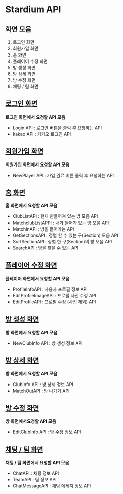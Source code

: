 # Stardium API

## 화면 모음
1. 로그인 화면
2. 회원가입 화면
3. 홈 화면
4. 플레이어 수정 화면
5. 방 생성 화면
6. 방 상세 화면
7. 방 수정 화면
8. 채팅 / 팀 화면

## [로그인 화면](https://github.com/top-class/stardium-server/wiki/%EB%A1%9C%EA%B7%B8%EC%9D%B8-API)
**로그인 화면에서 요청할 API 모음**

* Login API : 로그인 버튼을 클릭 후 요청하는 API
* kakao API : 카카오 로그인 API

## [회원가입 화면](https://github.com/top-class/stardium-server/wiki/%ED%9A%8C%EC%9B%90%EA%B0%80%EC%9E%85-API)
**회원가입 화면에서 요청할 API 모음**

* NewPlayer API : 가입 완료 버튼 클릭 후 요청하는 API
	
## [홈 화면](https://github.com/top-class/stardium-server/wiki/%ED%99%88-API)
**홈 화면에서 요청할 API 모음**

* ClubListAPI : 현재 만들어져 있는 방 모음 API
* MatchclubListAPPI : 내가 들어가 있는 방 모음 API
* MatchInAPI : 방을 들어가는 API
* GetSectionsAPI : 정렬 할 수 있는 구(Section) 모음 API
* SortSectionAPI : 정렬 한 구(Section)의 방 모음 API
* SearchAPI : 방을 찾을 수 있는 API

## [플레이어 수정 화면](https://github.com/top-class/stardium-server/wiki/%ED%94%84%EB%A1%9C%ED%95%84-%EC%88%98%EC%A0%95-API)
**플레이어 화면에서 요청할 API 모음**

* ProfileInfoAPI : 사용자 프로필 정보 API
* EditProfileImageAPI : 프로필 사진 수정 API
* EditProfileAPI : 프로필 수정 (사진 제외) API 

## [방 생성 화면](https://github.com/top-class/stardium-server/wiki/%EB%B0%A9-%EC%83%9D%EC%84%B1-API)
**방 화면에서 요청할 API 모음**

* NewClubInfo API : 방 생성 정보 API

## [방 상세 화면](https://github.com/top-class/stardium-server/wiki/%EB%B0%A9-%EC%83%81%EC%84%B8-API)
**방 화면에서 요청할 API 모음**

* ClubInfo API : 방 상세 정보 API
* MatchOutAPI : 방 나가기 API

## [방 수정 화면](https://github.com/top-class/stardium-server/wiki/%EB%B0%A9-%EC%88%98%EC%A0%95-API)
**방 화면에서요청할 API 모음**

* EditClubInfo API : 방 수정 정보 API

## [채팅 / 팀 화면](https://github.com/top-class/stardium-server/wiki/%EC%B1%84%ED%8C%85---%ED%8C%80-API)
**채팅 / 팀 화면에서 요청할 API 모음**

* ChatAPI : 채팅 정보 API
* TeamAPI : 팀 정보 API
* ChatMessageAPI : 채팅 메세지 정보 API